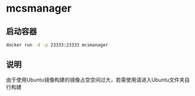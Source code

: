 # mcsmanager

## 启动容器

```bash
docker run -d -p 23333:23333 mcsmanager
```
## 说明

由于使用Ubuntu镜像构建的镜像占空空间过大，若需使用请进入Ubuntu文件夹自行构建